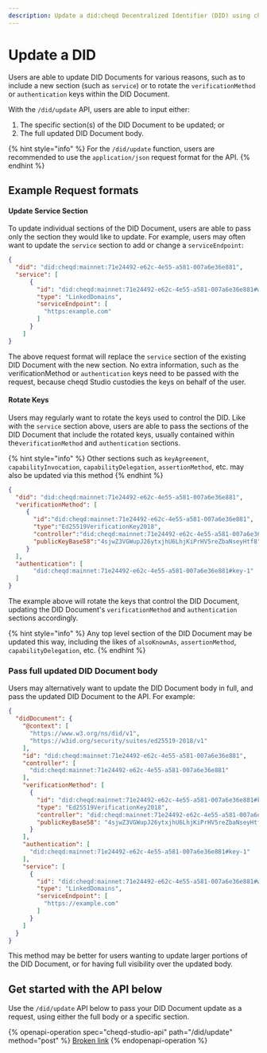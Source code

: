 ```yaml
---
description: Update a did:cheqd Decentralized Identifier (DID) using cheqd Studio.
---
```


# Update a DID

Users are able to update DID Documents for various reasons, such as to include a new section (such as `service`) or to rotate the `verificationMethod` or `authentication` keys within the DID Document.&#x20;

With the `/did/update` API, users are able to input either:

1. &#x20;The specific section(s) of the DID Document to be updated; or
2. The full updated DID Document body.

{% hint style="info" %}
For the `/did/update` function, users are recommended to use the `application/json` request format for the API.
{% endhint %}

## Example Request formats

#### Update Service Section

To update individual sections of the DID Document, users are able to pass only the section they would like to update. For example, users may often want to update the `service` section to add or change a `serviceEndpoint`:

```json
{
  "did": "did:cheqd:mainnet:71e24492-e62c-4e55-a581-007a6e36e881",
  "service": [
      {
        "id": "did:cheqd:mainnet:71e24492-e62c-4e55-a581-007a6e36e881#website",
        "type": "LinkedDomains",
        "serviceEndpoint": [
          "https:example.com"
        ]
      }
    ]
}
```

The above request format will replace the `service` section of the existing DID Document with the new section. No extra information, such as the verificationMethod or `authentication` keys need to be passed with the request, because cheqd Studio custodies the keys on behalf of the user.&#x20;

#### Rotate Keys

Users may regularly want to rotate the keys used to control the DID. Like with the `service` section above, users are able to pass the sections of the DID Document that include the rotated keys, usually contained within the`verificationMethod` and `authentication` sections.

{% hint style="info" %}
Other sections such as `keyAgreement`, `capabilityInvocation`, `capabilityDelegation`, `assertionMethod`, etc. may also be updated via this method
{% endhint %}

```json
{
  "did": "did:cheqd:mainnet:71e24492-e62c-4e55-a581-007a6e36e881",
  "verificationMethod": [
     {
       "id":"did:cheqd:mainnet:71e24492-e62c-4e55-a581-007a6e36e881",
       "type":"Ed25519VerificationKey2018",
       "controller":"did:cheqd:mainnet:71e24492-e62c-4e55-a581-007a6e36e881",
       "publicKeyBase58":"4sjwZ3VGWupJ26ytxjhU6LhjKiPrHV5reZbaNseyHtf8"
     }
  ],
  "authentication": [
       "did:cheqd:mainnet:71e24492-e62c-4e55-a581-007a6e36e881#key-1"
  ]
}
```

The example above will rotate the keys that control the DID Document, updating the DID Document's `verificationMethod` and `authentication` sections accordingly.&#x20;

{% hint style="info" %}
Any top level section of the DID Document may be updated this way, including the likes of `alsoKnownAs`, `assertionMethod`, `capabilityDelegation`, etc.&#x20;
{% endhint %}

### Pass full updated DID Document body

Users may alternatively want to update the DID Document body in full, and pass the updated DID Document to the API. For example:

```json
{
  "didDocument": {
    "@context": [
      "https://www.w3.org/ns/did/v1",
      "https://w3id.org/security/suites/ed25519-2018/v1"
    ],
    "id": "did:cheqd:mainnet:71e24492-e62c-4e55-a581-007a6e36e881",
    "controller": [
      "did:cheqd:mainnet:71e24492-e62c-4e55-a581-007a6e36e881"
    ],
    "verificationMethod": [
      {
        "id": "did:cheqd:mainnet:71e24492-e62c-4e55-a581-007a6e36e881#key-1",
        "type": "Ed25519VerificationKey2018",
        "controller": "did:cheqd:mainnet:71e24492-e62c-4e55-a581-007a6e36e881",
        "publicKeyBase58": "4sjwZ3VGWupJ26ytxjhU6LhjKiPrHV5reZbaNseyHtf8"
      }
    ],
    "authentication": [
      "did:cheqd:mainnet:71e24492-e62c-4e55-a581-007a6e36e881#key-1"
    ],
    "service": [
      {
        "id": "did:cheqd:mainnet:71e24492-e62c-4e55-a581-007a6e36e881#website",
        "type": "LinkedDomains",
        "serviceEndpoint": [
          "https://example.com"
        ]
      }
    ]
  }
}
```

This method may be better for users wanting to update larger portions of the DID Document, or for having full visibility over the updated body.

## Get started with the API below

Use the `/did/update` API below to pass your DID Document update as a request, using either the full body or a specific section.

{% openapi-operation spec="cheqd-studio-api" path="/did/update" method="post" %}
[Broken link](broken-reference)
{% endopenapi-operation %}
